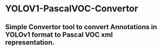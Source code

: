 # YOLOV1-PascalVOC-Convertor
## Simple Convertor tool to convert Annotations in YOLOv1 format to Pascal VOC xml representation.
